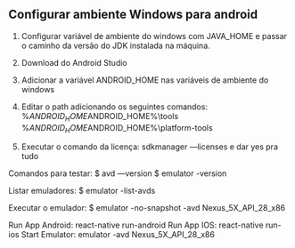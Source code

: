 ## Configurar ambiente Windows para android

1. Configurar variável de ambiente do windows com JAVA_HOME e passar o caminho da versão do JDK instalada na máquina. 
2. Download do Android Studio
3. Adicionar a variável ANDROID_HOME nas variáveis de ambiente do windows
4. Editar o path adicionando os seguintes comandos:
    %$ANDROID_HOME%\emulator
    %$ANDROID_HOME%\tools
    %$ANDROID_HOME%\tools/bin
    %$ANDROID_HOME%\platform-tools

5. Executar o comando da licença: sdkmanager —licenses e dar yes pra tudo

Comandos para testar:
$ avd —version
$ emulator -version

Listar emuladores:
$ emulator -list-avds

Executar o emulador:
$ emulator -no-snapshot -avd Nexus_5X_API_28_x86


Run App Android: react-native run-android
Run App IOS: react-native run-ios
Start Emulator: emulator -avd Nexus_5X_API_28_x86